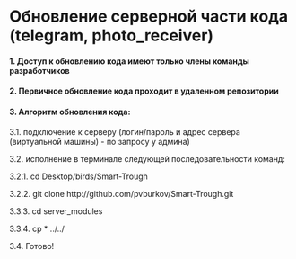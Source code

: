 # Обновление серверной части кода (telegram, photo_receiver)

<h4> 1. Доступ к обновлению кода имеют только члены команды разработчиков </h4>
<h4> 2. Первичное обновление кода проходит в удаленном репозитории </h4>
<h4> 3. Алгоритм обновления кода: </h4>
<p> 3.1. подключение к серверу (логин/пароль и адрес сервера (виртуальной машины) - по запросу у админа) </p> 
<p> 3.2. исполнение в терминале следующей последовательности команд: </p>
<p> 3.2.1. cd Desktop/birds/Smart-Trough </p>
<p> 3.2.2. git clone http://github.com/pvburkov/Smart-Trough.git </p>
<p> 3.3.3. cd server_modules </p>
<p> 3.3.4. cp * ../../ </p>
<p> 3.4. Готово! </p>
